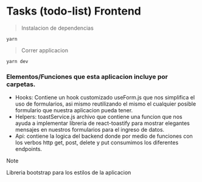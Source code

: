 # Tasks (todo-list) Frontend

> Instalacion de dependencias

```
yarn

```

> Correr applicacion

```
yarn dev
```

### Elementos/Funciones que esta aplicacion incluye por carpetas.

- Hooks: Contiene un hook customizado useForm.js que nos simplifica el uso de formularios, asi mismo reutilizando el mismo el cualquier posible formulario que nuestra aplicacion pueda tener.
- Helpers: toastService.js archivo que contiene una funcion que nos ayuda a implementar libreria de react-toastify para mostrar elegantes mensajes en nuestros formularios para el ingreso de datos.
- Api: contiene la logica del backend donde por medio de funciones con los verbos http get, post, delete y put consumimos los diferentes endpoints.

> [!NOTE]
> Libreria bootstrap para los estilos de la aplicacion
